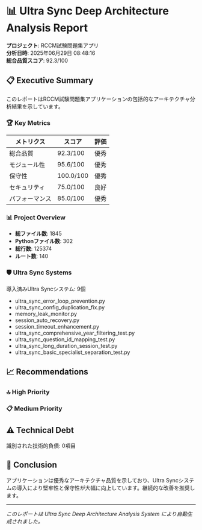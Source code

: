 # 📊 Ultra Sync Deep Architecture Analysis Report

**プロジェクト**: RCCM試験問題集アプリ  
**分析日時**: 2025年06月29日 08:48:16  
**総合品質スコア**: 92.3/100

## 📋 Executive Summary

このレポートはRCCM試験問題集アプリケーションの包括的なアーキテクチャ分析結果を示しています。

### 🏆 Key Metrics

| メトリクス | スコア | 評価 |
|-----------|---------|------|
| 総合品質 | 92.3/100 | 優秀 |
| モジュール性 | 95.6/100 | 優秀 |
| 保守性 | 100.0/100 | 優秀 |
| セキュリティ | 75.0/100 | 良好 |
| パフォーマンス | 85.0/100 | 優秀 |

### 📊 Project Overview

- **総ファイル数**: 1845
- **Pythonファイル数**: 302 
- **総行数**: 125374
- **ルート数**: 140

### 🛡️ Ultra Sync Systems

導入済みUltra Syncシステム: 9個

- ultra_sync_error_loop_prevention.py
- ultra_sync_config_duplication_fix.py
- memory_leak_monitor.py
- session_auto_recovery.py
- session_timeout_enhancement.py
- ultra_sync_comprehensive_year_filtering_test.py
- ultra_sync_question_id_mapping_test.py
- ultra_sync_long_duration_session_test.py
- ultra_sync_basic_specialist_separation_test.py

## 📈 Recommendations

### 🔝 High Priority



### 📋 Medium Priority



## ⚠️ Technical Debt

識別された技術的負債: 0項目



## 🎯 Conclusion

アプリケーションは優秀なアーキテクチャ品質を示しており、Ultra Syncシステムの導入により堅牢性と保守性が大幅に向上しています。継続的な改善を推奨します。

---
*このレポートは Ultra Sync Deep Architecture Analysis System により自動生成されました。*
